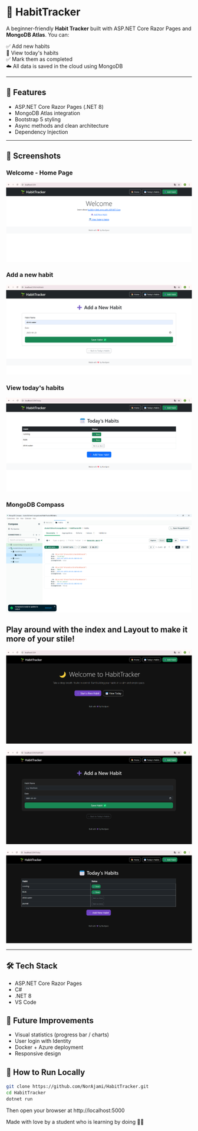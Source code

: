 # 🌱 HabitTracker

A beginner-friendly **Habit Tracker** built with ASP.NET Core Razor Pages and **MongoDB Atlas**.
You can:

✅ Add new habits  
📅 View today's habits  
✅ Mark them as completed  
☁️ All data is saved in the cloud using MongoDB

___

## 🚀 Features

- ASP.NET Core Razor Pages (.NET 8)
- MongoDB Atlas integration
- Bootstrap 5 styling
- Async methods and clean architecture
- Dependency Injection

___

## 📸 Screenshots

### Welcome - Home Page

![Welcome](screenshots/welcome.png)

### Add a new habit

![Add Habit](screenshots/add-habit.png)

### View today's habits

![Today's Habits](screenshots/todays-habits.png)

### MongoDB Compass

![MongoDB Compass](screenshots/mongoDB.png)

## Play around with the index and Layout to make it more of your stile!
![Welcome](screenshots/welcome_dark.png)

![Add Habit](screenshots/habit_dark.png)

![Today's Habits](screenshots/view_dark.png)

---


## 🛠️ Tech Stack

- ASP.NET Core Razor Pages
- C#
- .NET 8
- VS Code

## 🧪 Future Improvements

- Visual statistics (progress bar / charts)
- User login with Identity
- Docker + Azure deployment
- Responsive design

## 🧰 How to Run Locally

```bash
git clone https://github.com/NorAjami/HabitTracker.git
cd HabitTracker
dotnet run
```

Then open your browser at http://localhost:5000

 Made with love by a student who is learning by doing 🧑‍💻